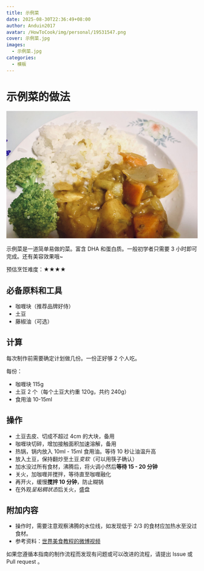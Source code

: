 ```yaml
---
title: 示例菜
date: 2025-08-30T22:36:49+08:00
author: Anduin2017
avatar: /HowToCook/img/personal/19531547.png
cover: 示例菜.jpg
images:
  - 示例菜.jpg
categories:
  - 模板
---
```


<!-- 这是 HowToCook 菜谱仓库中的示例菜谱模板文件。 -->
<!-- 注意：在编写时，中文与英文或数字之间必须有且仅有一个空格。 -->
<!-- 注意：在编写时，标题与正文之间必须有且仅有一个空行。 -->

# 示例菜的做法

<!-- 标题必须是 `菜名` + `的做法`。和文件名一致。 -->

<!-- 如果有图片更好。 -->

![示例菜成品](./示例菜.jpg)

<!-- 在这里简单介绍菜的特点、营养价值、难度、预计制作时长。 -->
示例菜是一道简单易做的菜。富含 DHA 和蛋白质。一般初学者只需要 3 小时即可完成。还有美容效果哦~

<!--
1星：没有特别困难的步骤。只需要将原材料简单混合烹饪即可。大约5分钟即可完成。即使没有做饭经验的人，也可以按照步骤做出像模像样的效果。
2星：包含的步骤非常简单。不太需要烹饪经验，只需要按照步骤进行操作即可。大约10分钟即可完成。即使没有做饭经验的人，也可以按照步骤做出像模像样的效果，但是想要做出完美的效果就需要一定的练习。
3星：包含的步骤不算太复杂。需要一定烹饪经验，能够熟练掌握火候、时间、材料组合的技巧。大约15分钟即可完成。对于有经验的厨师，并不会太难，但是想要做出完美的效果也需要一定的经验加上练习。
4星：包含了很多复杂的步骤。需要精妙的掌握火候、时间、材料组合的技巧。40分钟以内即可完成。即使是有经验的厨师，也需要花费很多时间来准备这道菜，但是做熟练之后，就可以做出非常美味的效果。
5星：包含了很多复杂的步骤。需要精妙的掌握火候、时间、材料组合的技巧。可能需要40分钟以上才能完成。即使是有经验的厨师，也需要花费很多时间来准备这道菜，并且非常容易出现失误。
-->

预估烹饪难度：★★★★

## 必备原料和工具

<!-- 在这里列出必需原料。以方便大家快速判断自己手边的材料是否足够。-->

<!-- 注意：某些原料已经在厨房采购部分提及。这里不要重复提及： -->
<!-- 燃气灶, 饮用水, 锅, 食用油, 碗与盘子, 筷子, 炒勺, 洗涤剂, 抹布, 钢丝球, 菜刀 -->

<!-- 可以推荐购买哪个品牌的来方便决策。 -->

- 咖喱块（推荐品牌好侍）
- 土豆
- 藤椒油（可选）

## 计算

<!-- 这一章节里介绍一些计算公式，求得原料的量、重要的时间参数、混合比例，以便在后续操作中引用。 -->

<!-- 这里有两种情况： -->
<!-- 1. 可能会大批量做菜。例如：食堂给全校学生做西红柿鸡蛋、米饭、米粥。这种情况需要给出计算公式。 -->
<!-- 2. 固定菜量的产品菜。每份的容量一致而永远不会发生变化。这种情况需要给出一份的量。 -->

每次制作前需要确定计划做几份。一份正好够 2 个人吃。

每份：

<!-- 对于大小不一的食材，必须给出质量参考 -->
<!-- 对于可以自行斟酌加量的食材，必须给出建议添加的范围 -->
<!-- 请不要使用有大有小的容器作为单位！这会令人困惑，难以后续精准化。请使用毫升！ -->

- 咖喱块 115g
- 土豆 2 个（每个土豆大约重 120g，共约 240g）
- 食用油 10-15ml

## 操作

<!-- 在这里详细描述做菜的全部流程。 -->
<!-- 不允许使用不精准描述的词汇，例如：`适 量`、`少 量`、`中 量`、`适 当`。 -->
<!-- 在这里，如果操作的食材不是“全部食材”而是“部分食材”，也必须指明。否则默认指定的是全部原料。例如这里‘土豆’表示‘全部准备好的土豆’。 -->

- 土豆去皮、切成不超过 4cm 的大块，备用
- 咖喱块切碎，增加接触面积加速溶解，备用
- 热锅，锅内放入 10ml - 15ml 食用油。等待 10 秒让油温升高
- 放入土豆，保持翻炒至土豆*变软*（可以用筷子确认）<!-- 在描述过程时不得加入上文或原材料中未提及的食材。 -->
- 加水没过所有食材，沸腾后，将火调小然后**等待 15 - 20 分钟** <!-- 对于可以自行斟酌加量的食材，必须给出建议的范围 -->
- 关火，加咖喱并搅拌，等待直至咖喱融化 <!-- 凡是需要等待的步骤必须给出`等待时间计算公式`或`结束一个步骤的判断标准` -->
- 再开火，缓慢**搅拌 10 分钟**，防止糊锅
- 在外观*呈粘稠状态*后关火，盛盘

## 附加内容

<!-- 在这里额外补充一些注意事项、参考资料、安全须知等。 -->

- 操作时，需要注意观察沸腾的水位线，如发现低于 2/3 的食材应加热水至没过食材。
- 参考资料：[世界美食教程的微博视频](http://t.cn/EJ77yFy)

<!-- 必须保留下面的文字。 -->
如果您遵循本指南的制作流程而发现有问题或可以改进的流程，请提出 Issue 或 Pull request 。

<!-- 在提交 Pull Request 前，请删除模板中的所有注释。 -->
